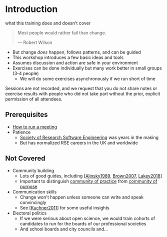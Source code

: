 # Introduction

<p class="subtitle" markdown="1">what this training does and doesn't cover</p>

> Most people would rather fail than change.
>
> — Robert Wilson

-   But change *does* happen, follows patterns, and can be guided
-   This workshop introduces a few basic ideas and tools
-   Assumes discussion and action are safe in your environment
-   Exercises can be done individually but many work better in small groups (3-4 people)
    -   We will do some exercises asynchronously if we run short of time

<div class="callout" markdown="1">

Sessions are not recorded,
and we request that you do not share notes or exercise results
with people who did not take part
without the prior, explicit permission of all attendees.

</div>

## Prerequisites

-   [How to run a meeting](@/meetings/)
-   Patience
    -   [Society of Research Software Engineering][uk-rse] was years in the making
    -   But has normalized RSE careers in the UK and worldwide

## Not Covered

-   Community building
    -   Lots of good guides, including [[Alinsky1989](b:Alinsky1989), [Brown2007](b:Brown2007), [Lakey2018](b:Lakey2018)]
    -   Important to distinguish [community of practice](g:community-practice)
        from [community of purpose](g:community-purpose)
-   Communication skills
    -   Change won't happen unless someone can write and speak convincingly
    -   See [[Kuchner2011](b:Kuchner2011)] for some useful insights
-   Electoral politics
    -   If we were serious about open science,
        we would train cohorts of candidates to run for the boards of our professional societies
    -   And school boards and city councils and…

[uk-rse]: https://society-rse.org/about/history/
